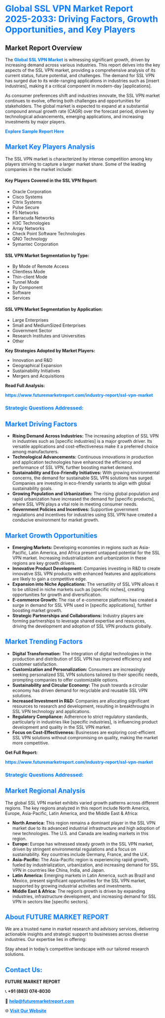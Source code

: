 <h1 style="color: #007BFF;">Global SSL VPN Market Report 2025-2033: Driving Factors, Growth Opportunities, and Key Players</h1>

<section id="overview">
<h2>Market Report Overview</h2>
<p>The <a href="https://www.futuremarketreport.com/industry-report/ssl-vpn-market" style="color: #007BFF; text-decoration: none;"><strong>Global SSL VPN Market</strong></a> is witnessing significant growth, driven by increasing demand across various industries. This report delves into the key aspects of the SSL VPN market, providing a comprehensive analysis of its current status, future potential, and challenges. The demand for SSL VPN has surged due to its wide-ranging applications in industries such as [insert industries], making it a critical component in modern-day [applications].</p>
<p>As consumer preferences shift and industries innovate, the SSL VPN market continues to evolve, offering both challenges and opportunities for stakeholders. The global market is expected to expand at a substantial compound annual growth rate (CAGR) over the forecast period, driven by technological advancements, emerging applications, and increasing investments by major players.</p>
</section>

<section id="overview">
<p><a href="https://www.futuremarketreport.com/request-sample/reportId=91108" style="color: #007BFF; text-decoration: none;"><strong>Explore Sample Report Here</strong></a></p>
</section>

<section id="key-players">
<h2 style="color: #007BFF;">Market Key Players Analysis</h2>
<p>The SSL VPN market is characterized by intense competition among key players striving to capture a larger market share. Some of the leading companies in the market include:</p>
<h4>Key Players Covered in the SSL VPN Report:</h4>
<ul><li>Oracle Corporation</li><li>Cisco Systems</li><li>Citrix Systems</li><li>Pulse Secure</li><li>F5 Networks</li><li>Barracuda Networks</li><li>H3C Technologies</li><li>Array Networks</li><li>Check Point Software Technologies</li><li>QNO Technology</li><li>Symantec Corporation</li></ul>
<h4>SSL VPN Market Segmentation by Type:</h4>
<ul><li>By Mode of Remote Access</li><li>Clientless Mode</li><li>Thin-client Mode</li><li>Tunnel Mode</li><li>By Component</li><li>Software</li><li>Services</li></ul>

<h4>SSL VPN Market Segmentation by Application:</h4>
<ul><li>Large Enterprises</li><li>Small and MediumSized Enterprises</li><li>Government Sector</li><li>Research Institutes and Universities</li><li>Other</li></ul>
<p><strong>Key Strategies Adopted by Market Players:</strong></p>
<ul>
<li>Innovation and R&D</li>
<li>Geographical Expansion</li>
<li>Sustainability Initiatives</li>
<li>Mergers and Acquisitions</li>
</ul>
</section>

<section>
<p><strong>Read Full Analysis: </strong></p><a href="https://www.futuremarketreport.com/industry-report/ssl-vpn-market" style="color: #007BFF; text-decoration: none;"><strong>https://www.futuremarketreport.com/industry-report/ssl-vpn-market</strong></a>
<h3 style="color: #007BFF;">Strategic Questions Addressed:</h3>
</section>

<section id="driving-factors">
<h2 style="color: #007BFF;">Market Driving Factors</h2>
<ul>
<li><strong>Rising Demand Across Industries:</strong> The increasing adoption of SSL VPN in industries such as [specific industries] is a major growth driver. Its versatile applications and cost-effectiveness make it a preferred choice among manufacturers.</li>
<li><strong>Technological Advancements:</strong> Continuous innovations in production and application technologies have enhanced the efficiency and performance of SSL VPN, further boosting market demand.</li>
<li><strong>Sustainability and Eco-Friendly Initiatives:</strong> With growing environmental concerns, the demand for sustainable SSL VPN solutions has surged. Companies are investing in eco-friendly variants to align with global sustainability goals.</li>
<li><strong>Growing Population and Urbanization:</strong> The rising global population and rapid urbanization have increased the demand for [specific products], where SSL VPN plays a vital role in meeting consumer needs.</li>
<li><strong>Government Policies and Incentives:</strong> Supportive government regulations and incentives for industries using SSL VPN have created a conducive environment for market growth.</li>
</ul>
</section>

<section id="growth-opportunities">
<h2 style="color: #007BFF;">Market Growth Opportunities</h2>
<ul>
<li><strong>Emerging Markets:</strong> Developing economies in regions such as Asia-Pacific, Latin America, and Africa present untapped potential for the SSL VPN market. Increasing industrialization and urbanization in these regions are key growth drivers.</li>
<li><strong>Innovative Product Development:</strong> Companies investing in R&D to create innovative SSL VPN products with enhanced features and applications are likely to gain a competitive edge.</li>
<li><strong>Expansion into Niche Applications:</strong> The versatility of SSL VPN allows it to be utilized in niche markets such as [specific niches], creating opportunities for growth and diversification.</li>
<li><strong>E-commerce Growth:</strong> The rise of e-commerce platforms has created a surge in demand for SSL VPN used in [specific applications], further boosting market growth.</li>
<li><strong>Strategic Partnerships and Collaborations:</strong> Industry players are forming partnerships to leverage shared expertise and resources, driving the development and adoption of SSL VPN products globally.</li>
</ul>
</section>

<section id="trending-factors">
<h2 style="color: #007BFF;">Market Trending Factors</h2>
<ul>
<li><strong>Digital Transformation:</strong> The integration of digital technologies in the production and distribution of SSL VPN has improved efficiency and customer satisfaction.</li>
<li><strong>Customization and Personalization:</strong> Consumers are increasingly seeking personalized SSL VPN solutions tailored to their specific needs, prompting companies to offer customizable options.</li>
<li><strong>Sustainability and Circular Economy:</strong> The push towards a circular economy has driven demand for recyclable and reusable SSL VPN solutions.</li>
<li><strong>Increased Investment in R&D:</strong> Companies are allocating significant resources to research and development, resulting in breakthroughs in SSL VPN technology and applications.</li>
<li><strong>Regulatory Compliance:</strong> Adherence to strict regulatory standards, particularly in industries like [specific industries], is influencing product development and quality in the SSL VPN market.</li>
<li><strong>Focus on Cost-Effectiveness:</strong> Businesses are exploring cost-efficient SSL VPN solutions without compromising on quality, making the market more competitive.</li>
</ul>
</section>

<section>
<p><strong>Get Full Report: </strong></p><a href="https://www.futuremarketreport.com/industry-report/ssl-vpn-market" style="color: #007BFF; text-decoration: none;"><strong>https://www.futuremarketreport.com/industry-report/ssl-vpn-market</strong></a>
<h3 style="color: #007BFF;">Strategic Questions Addressed:</h3>
</section>


<section id="regional-analysis">
<h2 style="color: #007BFF;">Market Regional Analysis</h2>
<p>The global SSL VPN market exhibits varied growth patterns across different regions. The key regions analyzed in this report include North America, Europe, Asia-Pacific, Latin America, and the Middle East & Africa:</p>
<ul>
<li><strong>North America:</strong> This region remains a dominant player in the SSL VPN market due to its advanced industrial infrastructure and high adoption of new technologies. The U.S. and Canada are leading markets in this region.</li>
<li><strong>Europe:</strong> Europe has witnessed steady growth in the SSL VPN market, driven by stringent environmental regulations and a focus on sustainability. Key countries include Germany, France, and the U.K.</li>
<li><strong>Asia-Pacific:</strong> The Asia-Pacific region is experiencing rapid growth, fueled by industrialization, urbanization, and increasing demand for SSL VPN in countries like China, India, and Japan.</li>
<li><strong>Latin America:</strong> Emerging markets in Latin America, such as Brazil and Mexico, present significant opportunities for the SSL VPN market, supported by growing industrial activities and investments.</li>
<li><strong>Middle East & Africa:</strong> The region’s growth is driven by expanding industries, infrastructure development, and increasing demand for SSL VPN in sectors like [specific sectors].</li>
</ul>
</section>

<footer>
<h2 style="color: #007BFF;">About FUTURE MARKET REPORT</h2>
<p>We are a trusted name in market research and advisory services, delivering actionable insights and strategic support to businesses across diverse industries. Our expertise lies in offering:</p>

<p>Stay ahead in today’s competitive landscape with our tailored research solutions.</p>

<h2 style="color: #007BFF;">Contact Us:</h2>
<p><strong>FUTURE MARKET REPORT</strong></p>
<p>📞 <strong>+91 (883) 074-8030</strong></p>
<p>📧 <strong><a href="mailto:help@futuremarketreport.com" style="color: #007BFF;">help@futuremarketreport.com</a></strong></p>
<p>🌐 <strong><a href="https://www.futuremarketreport.com/" style="color: #007BFF;">Visit Our Website</a></strong></p>
</footer>